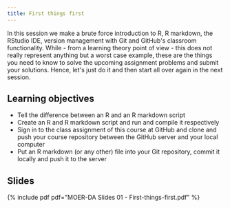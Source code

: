 ```yaml
---
title: First things first
---
```


In this session we make a brute force introduction to R, R markdown, the RStudio IDE, version management with Git and GitHub's classroom functionality. While - from a learning theory point of view - this does not really represent anything but a worst case example, these are the things you need to know to solve the upcoming assignment problems and submit your solutions. Hence, let's just do it and then start all over again in the next session.

## Learning objectives
  * Tell the difference between an R and an R markdown script
  * Create an R and R markdown script and run and compile it respectively
  * Sign in to the class assignment of this course at GitHub and clone and push your course repository between the GitHub server and your local computer
  * Put an R markdown (or any other) file into your Git repository, commit it locally and push it to the server

## Slides
{% include pdf pdf="MOER-DA Slides 01 - First-things-first.pdf" %}

